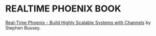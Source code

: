 # REALTIME PHOENIX BOOK

[Real-Time Phoenix - Build Highly Scalable Systems with Channels](https://pragprog.com/titles/sbsockets/real-time-phoenix/) by Stephen Bussey.
